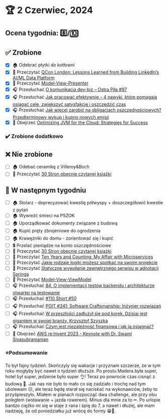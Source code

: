# 🏆 2 Czerwiec, 2024

## Ocena tygodnia: 8️⃣/🔟

## ✅ Zrobione
- [x] 🏠 Odebrać płytki do kotłowni
- [x] 📗 Przeczytać [QCon London: Lessons Learned from Building LinkedIn’s AI/ML Data Platform](https://www.infoq.com/news/2024/04/linkedin-ai-platform-venicedb/)
- [x] 📗 Przeczytać [Model-View-Presenter](https://java-design-patterns.com/patterns/model-view-presenter/)
- [x] 🎧 Przesłuchać [O komunikacja dev-biz – Ostra Piła #97](https://ostrapila.pl/o-komunikacji-dev-biz-ostrapila-97)
- [x] 🎧 Przesłuchać [Jak pracować efektywnie – 4 nawyki, które pomagają osiągać cele, zwiększyć satysfakcję i oszczędzić czas](https://malawielkafirma.pl/jak-pracowac-efektywnie-4-nawyki/)
- [x] 🎧 Przesłuchać [Jak więcej zarobić na obligacjach oszczędnościowych? Przedterminowy wykup i kupno nowych emisji](https://inwestomat.eu/jak-wiecej-zarobic-na-obligacjach-oszczednosciowych/)
- [x] 🎥 Obejrzeć [Optimizing JVM for the Cloud: Strategies for Success](https://www.infoq.com/presentations/jvm-optimization-cloud/)

### ✔️ Zrobione dodatkowo

## ❌ Nie zrobione
- [ ] 🏠 Odebać ceramikę z Villeroy&Boch
- [ ] 📗 Przeczytać [30 Stron obecnie czytanej książki](https://github.com/BartoszDabek/bdabek.pl/blob/master/miscellaneous/books.md)

## 📝 W następnym tygodniu
- [ ] 🏠 Stolarz - doprecyzować kwestię półwyspy + doszczegółowić kwestie z pytań
- [ ] 🏠 Wywieźć śmieci na PSZOK
- [ ] 🏠 Uporządkować dokumenty związane z budową
- [ ] 🏠 Kupić pręty zbrojeniowe do ogrodzenia
- [ ] 🏠 Krawężniki do domu - zorientować się i kupić
- [ ] 💲 Przelać pieniądze na konto oszczędnościowe
- [ ] 📗 Przeczytać [30 Stron obecnie czytanej książki](https://github.com/BartoszDabek/bdabek.pl/blob/master/miscellaneous/books.md)
- [ ] 📗 Przeczytać [Ten Years and Counting: My Affair with Microservices](https://blog.allegro.tech/2024/04/ten-years-microservices.html)
- [ ] 📗 Przeczytać [Jakie rodzaje logiki możesz spotkać na swoim projekcie](https://cezarysanecki.pl/2024/04/19/jakie-rodzaje-logiki-mozesz-spotkac-na-swoim-projekcie/)
- [ ] 📗 Przeczytać [Statyczne wywołanie zewnętrznego serwisu w adnotacji Springa](https://cezarysanecki.pl/2024/04/18/statyczne-wywolanie-zewnetrznego-serwisu-w-adnotacji-springa/)
- [ ] 📗 Przeczytać [Model-View-ViewModel](https://java-design-patterns.com/patterns/model-view-viewmodel/)
- [ ] 🎧 Przesłuchać [84. O implementacji testów backendu i architekturze otwartej na testowanie](https://bettersoftwaredesign.pl/episodes/84)
- [ ] 🎧 Przesłuchać [#110 Short #50](https://patoarchitekci.io/110/)
- [ ] 🎧 Przesłuchać [POIT #241: Software Craftsmanship: Inżynier rozwiązań](https://porozmawiajmyoit.pl/poit-241-software-craftsmanship-inzynier-rozwiazan/)
- [ ] 🎧 Przesłuchać [W przeszłości zadłużył się pod korek. Dzisiaj jest gigantem w swojej branży.  Krzysztof Szyszka](https://zaprojektujswojezycie.pl/w-przeszlosci-zadluzyl-sie-pod-korek-dzisiaj-jest-gigantem-w-swojej-branzy-krzysztof-szyszka/)
- [ ] 🎧 Przesłuchać [Czym jest niezależność finansowa i jak ją osiągnąć?](https://inwestomat.eu/czym-jest-niezaleznosc-finansowa-i-jak-ja-osiagnac/)
- [ ] 🎥 Obejrzeć [AWS re:Invent 2023 - Keynote with Dr. Swami Sivasubramanian](https://youtu.be/8clH7cbnIQw)

### ⭐Podsumowanie
To był fajny tydzień. Skończyly się wakacje i przyznam szczerze, że w tym roku mogłyby być nawet o tydzień dłuższe. Po prostu Madera była super, hotel był super, jedzenie było super 👌! Teraz po powrocie czas cisnąć z budową 🤛. Jak nas nie było to mało co się zadziało i trochę nad tym ubolewam 😥, ale teraz będę starał się naciskać na wykonawców, żeby to przyśpieszyło. Miałem w planach rozpocząć dwa challenge, ale przy obu poległem (wstawanie + jazda rowerem). Minus dla mnie za to ➖. Po urlopie bardzo ciężko mi się w staje z rana i śpię do 7, a nawet i dłużej, ale mam nadzieję, że od poniedziałku już wrócę do formy 😁🙌.
